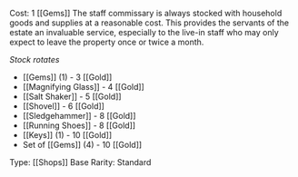Cost: 1 [[Gems]]
The staff commissary is always stocked with household goods and supplies at a reasonable cost. This provides the servants of the estate an invaluable service, especially to the live-in staff who may only expect to leave the property once or twice a month.

*Stock rotates*
- [[Gems]] (1) - 3 [[Gold]]
- [[Magnifying Glass]] - 4 [[Gold]]
- [[Salt Shaker]] - 5 [[Gold]]
- [[Shovel]] - 6 [[Gold]]
- [[Sledgehammer]] - 8 [[Gold]]
- [[Running Shoes]] - 8 [[Gold]]
- [[Keys]] (1) - 10 [[Gold]]
- Set of [[Gems]] (4) - 10 [[Gold]]

Type: [[Shops]]
Base Rarity: Standard